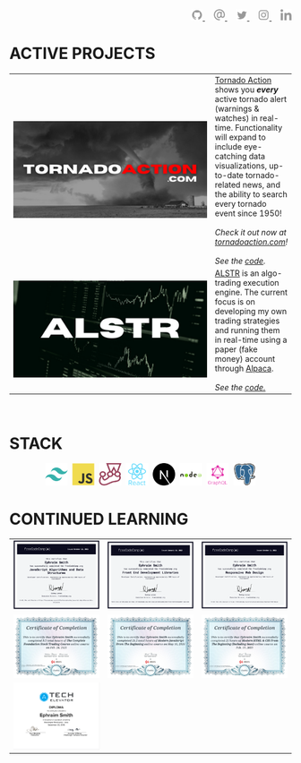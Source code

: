 <div align='right'>
  <a href='https://github.com/ephbuilding' alt='social link icon'>
    <img src='./assets/icon-gh.svg' height='20'/>
  </a>
  &nbsp;
  &nbsp;
  <a href='mailto:email@ephraimsmith.dev' alt='social link icon'>
    <img src='./assets/icon-at.svg' height='20'/>
  </a>
  &nbsp;
  &nbsp;
  <a href='https://twitter.com/ephbuilding' alt='social link icon'>
    <img src='./assets/icon-tw.svg' height='20'/>
  </a>
  &nbsp;
  &nbsp;
  <a href='https://instagram.com/ephbuilding' alt='social link icon'>
    <img src='./assets/icon-ig.svg' height='20'/>
  </a>
  &nbsp;
  &nbsp;
  <a href='https://linkedin.com/in/ephbuilding' alt='social link icon'>
    <img src='./assets/icon-li.svg' height='20'/>
  </a>
</div>

# **ACTIVE PROJECTS**

  <table align='center'>
    <tr>
      <td width='400px'>
        <img src='./assets/tornado-action.png' alt='tornadoaction.com'>
      </td>
      <td>
        <a href='https://tornadoaction.com' target='_blank'>Tornado Action</a> shows you <strong><em>every</em></strong> active tornado alert (warnings & watches) in real-time.  Functionality will expand to include eye-catching data visualizations, up-to-date tornado-related news, and the ability to search every tornado event since 1950!
        <br/>
        <br/>
        <em>Check it out now at <a href='https://tornadoaction.com' target='_blank'>tornadoaction.com</a>!</em>
        <br/>
        <br/>
        <em>See the <a href='https://github.com/ephbuilding/tornado-action' target='_blank'>code</a>.</em>
      </td>
    </tr>
    <tr>
      <td width='400px'>
        <img src='./assets/alstr.png' alt='algo-trading system'>
      </td>
      <td>
        <a href='https://github.com/ephbuilding/alstr' target='_blank'>ALSTR</a> is an algo-trading execution engine.  The current focus is on developing my own trading strategies and running them in real-time using a paper (fake money) account through <a href='https://alpaca.markets/' target='_blank'>Alpaca</a>.
        <br/>
        <br/>
        <em>See the <a href='https://github.com/ephbuilding/alstr' target='_blank'>code.</a></em>
      </td>
    </tr>
  </table>

<br/>

# **STACK**

<div align='center'>
  <img src="https://github.com/devicons/devicon/blob/master/icons/tailwindcss/tailwindcss-plain.svg" title="tailwindcss" alt="tailwindcss" width="40" height="40"/>&nbsp;
  <img src="https://github.com/devicons/devicon/blob/master/icons/javascript/javascript-original.svg" title="javascript" alt="javascript" width="40" height="40"/>&nbsp;
  <img src="https://github.com/devicons/devicon/blob/master/icons/jest/jest-plain.svg" title="jest" alt="jest" width="40" height="40"/>&nbsp;
  <img src="https://github.com/devicons/devicon/blob/master/icons/react/react-original-wordmark.svg" title="react" alt="react" width="40" height="40"/>&nbsp;
  <img src="https://github.com/devicons/devicon/blob/master/icons/nextjs/nextjs-original.svg" title="nextjs" alt="nextjs" width="40" height="40"/>&nbsp;
  <img src="https://github.com/devicons/devicon/blob/master/icons/nodejs/nodejs-original-wordmark.svg" title="nodejs" alt="nodejs" width="40" height="40"/>&nbsp;
  <img src="https://github.com/devicons/devicon/blob/master/icons/graphql/graphql-plain-wordmark.svg" title="graphql" alt="graphql" width="40" height="40"/>&nbsp;
  <img src="https://github.com/devicons/devicon/blob/master/icons/postgresql/postgresql-original.svg" title="postgresql" alt="postgresql" width="40" height="40"/>
</div>

# **CONTINUED LEARNING**

<div align='center'>
  <table>
    <tr>
      <td>
        <img src='./assets/fcc-javascript.png' width='450px'/>      
      </td>      
      <td>
        <img src='./assets/fcc-frontend.png' width='450px'/>
      </td>
      <td>
        <img src='./assets/fcc-responsive-design.png' width='450px'/>
      </td>
    </tr>
    <tr>
      <td>
        <img src='./assets/udemy-stock-trading-1.jpg' width='450px'/>
      </td>
      <td>
        <img src='./assets/udemy-javascript.jpg' width='450px'/>      
      </td>
      <td>
        <img src='./assets/udemy-html-css-sass.jpg' width='450px'/>
      </td>      
    </tr>
    <tr>     
      <td>
        <img src='./assets/tech_elevator.png' width='450px'/>
      </td>      
    </tr>    
  </table>
</div>

